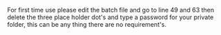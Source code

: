 For first time use please edit the batch file and go to line 49 and 63 then delete the three place holder dot's and type a password for your private folder, this can be any thing there are no requirement's.